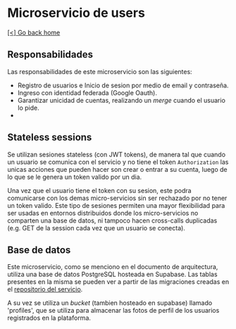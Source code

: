 # Microservicio de users

[[<] Go back home](../README.md)

## Responsabilidades

Las responsabilidades de este microservicio son las siguientes:

- Registro de usuarios e Inicio de sesion por medio de email y contraseña.
- Ingreso con identidad federada (Google Oauth).
- Garantizar unicidad de cuentas, realizando un *merge* cuando el usuario lo pide.
- 

## Stateless sessions

Se utilizan sesiones stateless (con JWT tokens), de manera tal que cuando un usuario se comunica con el servicio y no tiene el token `Authorization`
las unicas acciones que pueden hacer son crear o entrar a su cuenta, luego de lo que se le genera un token valido por un dia.

Una vez que el usuario tiene el token con su sesion, este podra comunicarse con los demas micro-servicios sin ser rechazado por no tener un token valido. Este tipo de sesiones permiten una mayor flexibilidad para ser usadas en entornos distribuidos donde los micro-servicios no comparten una base de datos, ni tampoco hacen cross-calls duplicadas (e.g. GET de la session cada vez que un usuario se conecta).

## Base de datos

Este microservicio, como se menciono en el documento de arquitectura, utiliza una base de datos PostgreSQL hosteada en Supabase. Las tablas presentes en la misma se pueden ver a partir de las migraciones creadas en el [repositorio del servicio](https://github.com/ClassConnect-org/users-microservice).

A su vez se utiliza un *bucket* (tambien hosteado en supabase) llamado 'profiles', que se utiliza para almacenar las fotos de perfil de los usuarios registrados en la plataforma.
